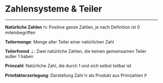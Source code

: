 # Zahlensysteme & Teiler
___
**Natürliche Zahlen** $\mathbb{N}$: Positive ganze Zahlen, je nach Definition ist 0 miteinbegriffen

**Teilermenge**: Menge aller Teiler einer natürlichen Zahl

**Teilerfremd** $\bot$: Zwei natürliche Zahlen, die keinen gemeinsamen Teiler außer $1$ haben

**Primzahl**: Natürliche Zahl, die durch $1$ und sich selbst teilbar ist

**Primfaktorzerlegung**: Darstellung Zahl $\mathbb{N}$ als Produkt aus Primzahlen $\mathbb{P}$

